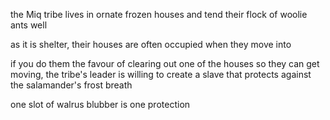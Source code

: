 the Miq tribe lives in ornate frozen houses and tend their flock of woolie ants well

as it is shelter, their houses are often occupied when they move into 

if you do them the favour of clearing out one of the houses so they can get moving, the tribe's leader is willing to create a slave that protects against the salamander's frost breath

one slot of walrus blubber is one protection